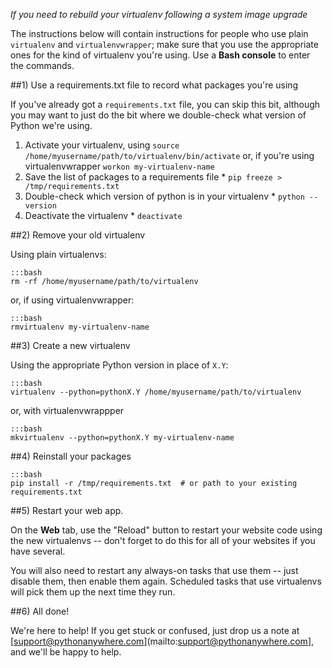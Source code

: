 
<!--
.. title: Rebuilding a Virtualenv
.. slug: RebuildingVirtualenvs
.. date: 2015-05-13 14:35:28 UTC+01:00
.. tags:
.. category:
.. link:
.. description:
.. type: text
-->



*If you need to rebuild your virtualenv following a system image upgrade*


The instructions below will contain instructions for people who use plain
`virtualenv` and `virtualenvwrapper`; make sure that you use the appropriate ones
for the kind of virtualenv you're using.  Use a **Bash console** to enter the
commands.

##1) Use a requirements.txt file to record what packages you're using

If you've already got a `requirements.txt` file, you can skip this bit, although
you may want to just do the bit where we double-check what version of Python
we're using.

  1. Activate your virtualenv, using `source /home/myusername/path/to/virtualenv/bin/activate` or, if you're using virtualenvwrapper `workon my-virtualenv-name`
  2. Save the list of packages to a requirements file
    * `pip freeze > /tmp/requirements.txt`
  3. Double-check which version of python is in your virtualenv
    * `python --version`
  4. Deactivate the virtualenv
    * `deactivate`



##2) Remove your old virtualenv

Using plain virtualenvs:

    :::bash
    rm -rf /home/myusername/path/to/virtualenv

or, if using virtualenvwrapper:

    :::bash
    rmvirtualenv my-virtualenv-name


##3) Create a new virtualenv

Using the appropriate Python version in place of `X.Y`:

    :::bash
    virtualenv --python=pythonX.Y /home/myusername/path/to/virtualenv

or, with virtualenvwrappper

    :::bash
    mkvirtualenv --python=pythonX.Y my-virtualenv-name



##4) Reinstall your packages

    :::bash
    pip install -r /tmp/requirements.txt  # or path to your existing requirements.txt


##5) Restart your web app.

On the **Web** tab, use the "Reload" button to restart your website code using the
new virtualenvs -- don't forget to do this for all of your websites if you have several.

You will also need to restart any always-on tasks that use them --
just disable them, then enable them again.  Scheduled tasks that use virtualenvs
will pick them up the next time they run.


##6) All done!

We're here to help! If you get stuck or confused, just drop us a note at
[support@pythonanywhere.com](mailto:support@pythonanywhere.com], and we'll
be happy to help.
